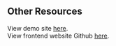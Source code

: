 ## Other Resources

View demo site [here](https://demo.daily-runner.burnham.dev/).\
View frontend website Github [here](https://github.com/burnham-dev/daily-runner).



